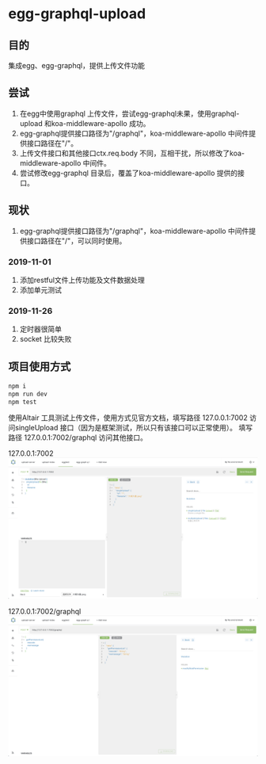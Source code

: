 # egg-graphql-upload

## 目的

集成egg、egg-graphql，提供上传文件功能

## 尝试

1. 在egg中使用graphql 上传文件，尝试egg-graphql未果，使用graphql-upload 和koa-middleware-apollo 成功。
2. egg-graphql提供接口路径为"/graphql"，koa-middleware-apollo 中间件提供接口路径在"/"。
3. 上传文件接口和其他接口ctx.req.body 不同，互相干扰，所以修改了koa-middleware-apollo 中间件。
4. 尝试修改egg-graphql 目录后，覆盖了koa-middleware-apollo 提供的接口。

## 现状

1. egg-graphql提供接口路径为"/graphql"，koa-middleware-apollo 中间件提供接口路径在"/"，可以同时使用。

### 2019-11-01

1. 添加restful文件上传功能及文件数据处理
2. 添加单元测试

### 2019-11-26

1. 定时器很简单
2. socket 比较失败

## 项目使用方式

```
npm i
npm run dev
npm test
```

使用Altair 工具测试上传文件，使用方式见官方文档，填写路径 127.0.0.1:7002 访问singleUpload 接口（因为是框架测试，所以只有该接口可以正常使用）。
填写路径 127.0.0.1:7002/graphql 访问其他接口。

127.0.0.1:7002
![use altair](/doc/use_altair.png)

127.0.0.1:7002/graphql
![use altair2](/doc/use_altair2.png)